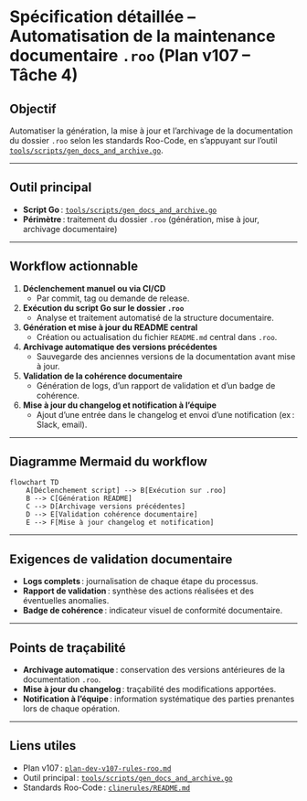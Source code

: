 # Spécification détaillée – Automatisation de la maintenance documentaire `.roo` (Plan v107 – Tâche 4)

## Objectif

Automatiser la génération, la mise à jour et l’archivage de la documentation du dossier `.roo` selon les standards Roo-Code, en s’appuyant sur l’outil [`tools/scripts/gen_docs_and_archive.go`](../../../../tools/scripts/gen_docs_and_archive.go:10).

---

## Outil principal

- **Script Go** : [`tools/scripts/gen_docs_and_archive.go`](../../../../tools/scripts/gen_docs_and_archive.go:10-17)
- **Périmètre** : traitement du dossier `.roo` (génération, mise à jour, archivage documentaire)

---

## Workflow actionnable

1. **Déclenchement manuel ou via CI/CD**  
   - Par commit, tag ou demande de release.
2. **Exécution du script Go sur le dossier `.roo`**  
   - Analyse et traitement automatisé de la structure documentaire.
3. **Génération et mise à jour du README central**  
   - Création ou actualisation du fichier `README.md` central dans `.roo`.
4. **Archivage automatique des versions précédentes**  
   - Sauvegarde des anciennes versions de la documentation avant mise à jour.
5. **Validation de la cohérence documentaire**  
   - Génération de logs, d’un rapport de validation et d’un badge de cohérence.
6. **Mise à jour du changelog et notification à l’équipe**  
   - Ajout d’une entrée dans le changelog et envoi d’une notification (ex : Slack, email).

---

## Diagramme Mermaid du workflow

```mermaid
flowchart TD
    A[Déclenchement script] --> B[Exécution sur .roo]
    B --> C[Génération README]
    C --> D[Archivage versions précédentes]
    D --> E[Validation cohérence documentaire]
    E --> F[Mise à jour changelog et notification]
```

---

## Exigences de validation documentaire

- **Logs complets** : journalisation de chaque étape du processus.
- **Rapport de validation** : synthèse des actions réalisées et des éventuelles anomalies.
- **Badge de cohérence** : indicateur visuel de conformité documentaire.

---

## Points de traçabilité

- **Archivage automatique** : conservation des versions antérieures de la documentation `.roo`.
- **Mise à jour du changelog** : traçabilité des modifications apportées.
- **Notification à l’équipe** : information systématique des parties prenantes lors de chaque opération.

---

## Liens utiles

- Plan v107 : [`plan-dev-v107-rules-roo.md`](plan-dev-v107-rules-roo.md:1)
- Outil principal : [`tools/scripts/gen_docs_and_archive.go`](../../../../tools/scripts/gen_docs_and_archive.go:10-17)
- Standards Roo-Code : [`clinerules/README.md`](../../../../clinerules/README.md:1)
